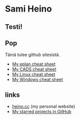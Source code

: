 # Sami Heino

## Testi!
## Pop

Tämä tulee github sitesistä.

* [My eplan cheat sheet](http://gh.heino.cc/cs-eplan.html)
* [My CADS cheat sheet](http://gh.heino.cc/cs-cads.html)
* [My Linux cheat sheet](http://gh.heino.cc/cs-linux.html)
* [My Windows cheat sheet](http://gh.heino.cc/cs-win.html)


## links

* [heino.cc](https://heino.cc/) (my personal website)
* [My starred projects in GitHub](https://github.com/sampod?tab=stars)
